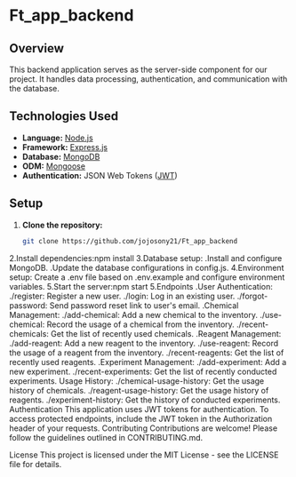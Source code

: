 ﻿# Ft_app_backend

## Overview

This backend application serves as the server-side component for our project. It handles data processing, authentication, and communication with the database.

## Technologies Used

- **Language:** [Node.js](https://nodejs.org/)
- **Framework:** [Express.js](https://expressjs.com/)
- **Database:** [MongoDB](https://www.mongodb.com/)
- **ODM:** [Mongoose](https://mongoosejs.com/)
- **Authentication:** JSON Web Tokens ([JWT](https://jwt.io/))

## Setup

1. **Clone the repository:**
   ```bash
   git clone https://github.com/jojosony21/Ft_app_backend
2.Install dependencies:npm install
3.Database setup:
.Install and configure MongoDB.
.Update the database configurations in  config.js.
4.Environment setup:
Create a .env file based on .env.example and configure environment variables.
5.Start the server:npm start 
5.Endpoints
.User Authentication:
./register: Register a new user.
./login: Log in an existing user.
./forgot-password: Send password reset link to user's email.
.Chemical Management:
./add-chemical: Add a new chemical to the inventory.
./use-chemical: Record the usage of a chemical from the inventory.
./recent-chemicals: Get the list of recently used chemicals.
.Reagent Management:
./add-reagent: Add a new reagent to the inventory.
./use-reagent: Record the usage of a reagent from the inventory.
./recent-reagents: Get the list of recently used reagents.
.Experiment Management:
./add-experiment: Add a new experiment.
./recent-experiments: Get the list of recently conducted experiments.
Usage History:
./chemical-usage-history: Get the usage history of chemicals.
./reagent-usage-history: Get the usage history of reagents.
./experiment-history: Get the history of conducted experiments.
Authentication
This application uses JWT tokens for authentication. To access protected endpoints, include the JWT token in the Authorization header of your requests.
Contributing
Contributions are welcome! Please follow the guidelines outlined in CONTRIBUTING.md.

License
This project is licensed under the MIT License - see the LICENSE file for details.
